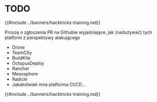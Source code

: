 # TODO

{{#include ../banners/hacktricks-training.md}}

Proszę o zgłoszenia PR na Githubie wyjaśniające, jak (nadużywać) tych platform z perspektywy atakującego

- Drone
- TeamCity
- BuildKite
- OctopusDeploy
- Rancher
- Mesosphere
- Radicle
- Jakakolwiek inna platforma CI/CD...

{{#include ../banners/hacktricks-training.md}}
